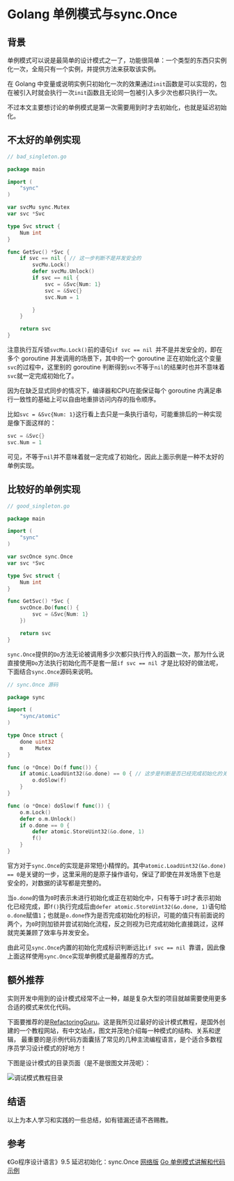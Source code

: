 # Golang 单例模式与sync.Once



## 背景

单例模式可以说是最简单的设计模式之一了，功能很简单：一个类型的东西只实例化一次，全局只有一个实例，并提供方法来获取该实例。

在 Golang 中变量或说明实例只初始化一次的效果通过`init`函数是可以实现的，包在被引入时就会执行一次`init`函数且无论同一包被引入多少次也都只执行一次。

不过本文主要想讨论的单例模式是第一次需要用到时才去初始化，也就是延迟初始化。

## 不太好的单例实现

```go
// bad_singleton.go

package main

import (
	"sync"
)

var svcMu sync.Mutex
var svc *Svc

type Svc struct {
	Num int
}

func GetSvc() *Svc {
	if svc == nil { // 这一步判断不是并发安全的
		svcMu.Lock()
		defer svcMu.Unlock()
		if svc == nil {
			svc = &Svc{Num: 1}
			svc = &Svc{}
			svc.Num = 1

		}
	}

	return svc
}
```

注意执行互斥锁`svcMu.Lock()`前的语句`if svc == nil `并不是并发安全的，即在多个 goroutine 并发调用的场景下，其中的一个 goroutine 正在初始化这个变量`svc`的过程中，这里别的 goroutine 判断得到`svc`不等于`nil`的结果时也并不意味着`svc`就一定完成初始化了。

因为在缺乏显式同步的情况下，编译器和CPU在能保证每个 goroutine 内满足串行一致性的基础上可以自由地重排访问内存的指令顺序。

比如`svc = &Svc{Num: 1}`这行看上去只是一条执行语句，可能重排后的一种实现是像下面这样的：

```go
svc = &Svc{}
svc.Num = 1
```

可见，不等于`nil`并不意味着就一定完成了初始化，因此上面示例是一种不太好的单例实现。

## 比较好的单例实现

```go
// good_singleton.go

package main

import (
	"sync"
)

var svcOnce sync.Once
var svc *Svc

type Svc struct {
	Num int
}

func GetSvc() *Svc {
	svcOnce.Do(func() {
		svc = &Svc{Num: 1}
	})

	return svc
}
```

`sync.Once`提供的`Do`方法无论被调用多少次都只执行传入的函数一次，那为什么说直接使用`Do`方法执行初始化而不是套一层`if svc == nil `才是比较好的做法呢，下面结合`sync.Once`源码来说明。

```go
// sync.Once 源码

package sync

import (
	"sync/atomic"
)

type Once struct {
	done uint32
	m    Mutex
}

func (o *Once) Do(f func()) {
	if atomic.LoadUint32(&o.done) == 0 { // 这步是判断是否已经完成初始化的关键
		o.doSlow(f)
	}
}

func (o *Once) doSlow(f func()) {
	o.m.Lock()
	defer o.m.Unlock()
	if o.done == 0 {
		defer atomic.StoreUint32(&o.done, 1)
		f()
	}
}
```

官方对于`sync.Once`的实现是非常短小精悍的。其中`atomic.LoadUint32(&o.done) == 0`是关键的一步，这里采用的是原子操作语句，保证了即使在并发场景下也是安全的，对数据的读写都是完整的。

当`o.done`的值为`0`时表示未进行初始化或正在初始化中，只有等于`1`时才表示初始化已经完成，即`f()`执行完成后由`defer atomic.StoreUint32(&o.done, 1)`语句给`o.done`赋值`1`；也就是`o.done`作为是否完成初始化的标识，可能的值只有前面说的两个，为`0`时则加锁并尝试初始化流程，反之则视为已完成初始化直接跳过，这样就完美兼顾了效率与并发安全。

由此可见`sync.Once`内置的初始化完成标识判断远比`if svc == nil `靠谱，因此像上面这样使用`sync.Once`实现单例模式是最推荐的方式。

## 额外推荐

实则开发中用到的设计模式经常不止一种，越是复杂大型的项目就越需要使用更多合适的模式来优化代码。

下面要推荐的是[RefactoringGuru](https://refactoringguru.cn/design-patterns/catalog)。这是我所见过最好的设计模式教程，是国外创建的一个教程网站，有中文站点，图文并茂地介绍每一种模式的结构、关系和逻辑，
最重要的是示例代码方面囊括了常见的几种主流编程语言，是个适合多数程序员学习设计模式的好地方！

下图是设计模式的目录页面（是不是很图文并茂呢）：

![调试模式教程目录](https://data.waacoo.cc/upic/program_patten.1600.jpg)

## 结语

以上为本人学习和实践的一些总结，如有错漏还请不吝赐教。

## 参考

《Go程序设计语言》9.5 延迟初始化：sync.Once [网络版](https://yar999.gitbook.io/gopl-zh/ch9/ch9-05)
[Go 单例模式讲解和代码示例](https://refactoringguru.cn/design-patterns/singleton/go/example)

